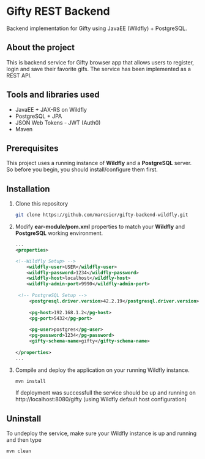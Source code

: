 # Gifty REST Backend
Backend implementation for Gifty using JavaEE (Wildfly) + PostgreSQL.

## About the project

This is backend service for Gifty browser app that allows users to register, login and save their favorite gifs. The service has been implemented as a REST API.

## Tools and libraries used
* JavaEE + JAX-RS on Wildfly
* PostgreSQL + JPA
* JSON Web Tokens - JWT (Auth0)
* Maven
## Prerequisites 
This project uses a running instance of **Wildfly** and a **PostgreSQL** server. So before you begin, you should install/configure them first. 

## Installation 
1. Clone this repository
    ```sh
    git clone https://github.com/marcsicr/gifty-backend-wildfly.git
    ```

2. Modify **ear-module/pom.xml** properties to match your **Wildfly** and **PostgreSQL** working environment.
    ```xml
    ...
    <properties>
	
    <!--Wildfly Setup> -->
		<wildfly-user>USER</wildfly-user>
		<wildfly-password>1234</wildfly-password>
		<wildfly-host>localhost</wildfly-host>
        <wildfly-admin-port>9990</wildfly-admin-port>
		
	 <!-- PostgreSQL Setup -->
		 <postgresql.driver.version>42.2.19</postgresql.driver.version>
		 
		 <pg-host>192.168.1.2</pg-host>
		 <pg-port>5432</pg-port>
		 
		 <pg-user>postgres</pg-user>
		 <pg-password>1234</pg-password>
		 <gifty-schema-name>gifty</gifty-schema-name>
		 
	</properties>
    ...
    ``` 
3. Compile and deploy the application on your running Wildfly instance.
    ````sh
    mvn install
    ````
    If deployment was successfull the service should be up and running on http://localhost:8080/gifty  (using Wildfly default host configuration)

 ## Uninstall
To undeploy the service, make sure your Wildfly instance is up and running and then type
```
mvn clean
```
    
